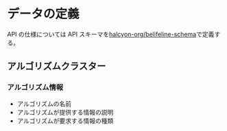 # データの定義

API の仕様については API スキーマを[halcyon-org/belifeline-schema](https://github.com/halcyon-org/belifeline-schema)で定義する。

## アルゴリズムクラスター

### アルゴリズム情報

- アルゴリズムの名前
- アルゴリズムが提供する情報の説明
- アルゴリズムが要求する情報の種類

